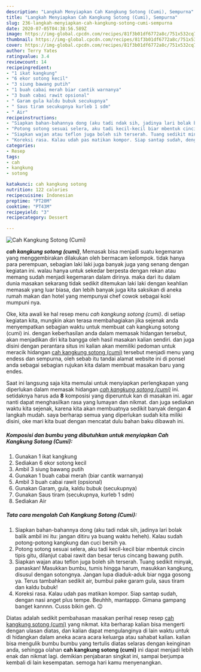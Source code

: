 ```yaml
---
description: "Langkah Menyiapkan Cah Kangkung Sotong (Cumi), Sempurna"
title: "Langkah Menyiapkan Cah Kangkung Sotong (Cumi), Sempurna"
slug: 236-langkah-menyiapkan-cah-kangkung-sotong-cumi-sempurna
date: 2020-07-05T04:38:56.589Z
image: https://img-global.cpcdn.com/recipes/81f3b01df6772a8c/751x532cq70/cah-kangkung-sotong-cumi-foto-resep-utama.jpg
thumbnail: https://img-global.cpcdn.com/recipes/81f3b01df6772a8c/751x532cq70/cah-kangkung-sotong-cumi-foto-resep-utama.jpg
cover: https://img-global.cpcdn.com/recipes/81f3b01df6772a8c/751x532cq70/cah-kangkung-sotong-cumi-foto-resep-utama.jpg
author: Terry Yates
ratingvalue: 3.4
reviewcount: 14
recipeingredient:
- "1 ikat kangkung"
- "6 ekor sotong kecil"
- "3 siung bawang putih"
- "1 buah cabai merah biar cantik warnanya"
- "3 buah cabai rawit opsional"
- " Garam gula kaldu bubuk secukupnya"
- " Saus tiram secukupnya kurleb 1 sdm"
- " Air"
recipeinstructions:
- "Siapkan bahan-bahannya dong (aku tadi ndak sih, jadinya lari bolak balik ambil ini itu: jangan ditiru ya buang waktu heheh). Kalau sudah potong-potong kangkung dan cuci bersih ya."
- "Potong sotong sesuai selera, aku tadi kecil-kecil biar mbentuk cincin tipis gitu, dilanjut cabai rawit dan besar terus cincang bawang putih."
- "Siapkan wajan atau teflon juga boleh sih terserah. Tuang sedikit minyak, panaskan! Masukkan bumbu, tumis hingga harum, masukkan kangkung, disusul dengan sotongnya. Jangan lupa diaduk-aduk biar ngga gosong ya. Terus tambahkan sedikit air, bumbui pake garam gula, saus tiram dan kaldu bubuk!"
- "Koreksi rasa. Kalau udah pas matikan kompor. Siap santap sudah, dengan nasi anget plus tempe. Beuhhh, mantappp. Gimana gampang banget kannnn. Cusss bikin geh. 😉"
categories:
- Resep
tags:
- cah
- kangkung
- sotong

katakunci: cah kangkung sotong 
nutrition: 122 calories
recipecuisine: Indonesian
preptime: "PT20M"
cooktime: "PT43M"
recipeyield: "3"
recipecategory: Dessert

---
```



![Cah Kangkung Sotong (Cumi)](https://img-global.cpcdn.com/recipes/81f3b01df6772a8c/751x532cq70/cah-kangkung-sotong-cumi-foto-resep-utama.jpg)

<b><i>cah kangkung sotong (cumi)</i></b>, Memasak bisa menjadi suatu kegemaran yang menggembirakan dilakukan oleh bermacam kelompok. tidak hanya para perempuan, sebagian laki laki juga banyak juga yang senang dengan kegiatan ini. walau hanya untuk sekedar berpesta dengan rekan atau memang sudah menjadi kegemaran dalam dirinya. maka dari itu dalam dunia masakan sekarang tidak sedikit ditemukan laki laki dengan keahlian memasak yang luar biasa, dan lebih banyak juga kita saksikan di aneka rumah makan dan hotel yang mempunyai chef cowok sebagai koki mumpuni nya.



Oke, kita awali ke hal resep menu <i>cah kangkung sotong (cumi)</i>. di setiap kegiatan kita, mungkin akan terasa membahagiakan jika sejenak anda menyempatkan sebagian waktu untuk membuat cah kangkung sotong (cumi) ini. dengan keberhasilan anda dalam memasak hidangan tersebut, akan menjadikan diri kita bangga oleh hasil masakan kalian sendiri. dan juga disini dengan perantara situs ini kalian akan memiliki pedoman untuk meracik hidangan <u>cah kangkung sotong (cumi)</u> tersebut menjadi menu yang endess dan sempurna, oleh sebab itu tandai alamat website ini di ponsel anda sebagai sebagian rujukan kita dalam membuat masakan baru yang endes.


Saat ini langsung saja kita memulai untuk menyiapkan perlengkapan yang diperlukan dalam memasak hidangan <u><i>cah kangkung sotong (cumi)</i></u> ini. setidaknya harus ada <b>8</b> komposisi yang diperuntuk kan di masakan ini. agar nanti dapat menghasilkan rasa yang lumayan dan nikmat. dan juga sediakan waktu kita sejenak, karena kita akan membuatnya sedikit banyak dengan <b>4</b> langkah mudah. saya berharap semua yang diperlukan sudah kita miliki disini, oke mari kita buat dengan mencatat dulu bahan baku dibawah ini.

<!--inarticleads1-->

##### Komposisi dan bumbu yang dibutuhkan untuk menyiapkan Cah Kangkung Sotong (Cumi):

1. Gunakan 1 ikat kangkung
1. Sediakan 6 ekor sotong kecil
1. Ambil 3 siung bawang putih
1. Gunakan 1 buah cabai merah (biar cantik warnanya)
1. Ambil 3 buah cabai rawit (opsional)
1. Gunakan  Garam, gula, kaldu bubuk (secukupnya)
1. Gunakan  Saus tiram (secukupnya, kurleb 1 sdm)
1. Sediakan  Air




<!--inarticleads2-->

##### Tata cara mengolah Cah Kangkung Sotong (Cumi):

1. Siapkan bahan-bahannya dong (aku tadi ndak sih, jadinya lari bolak balik ambil ini itu: jangan ditiru ya buang waktu heheh). Kalau sudah potong-potong kangkung dan cuci bersih ya.
1. Potong sotong sesuai selera, aku tadi kecil-kecil biar mbentuk cincin tipis gitu, dilanjut cabai rawit dan besar terus cincang bawang putih.
1. Siapkan wajan atau teflon juga boleh sih terserah. Tuang sedikit minyak, panaskan! Masukkan bumbu, tumis hingga harum, masukkan kangkung, disusul dengan sotongnya. Jangan lupa diaduk-aduk biar ngga gosong ya. Terus tambahkan sedikit air, bumbui pake garam gula, saus tiram dan kaldu bubuk!
1. Koreksi rasa. Kalau udah pas matikan kompor. Siap santap sudah, dengan nasi anget plus tempe. Beuhhh, mantappp. Gimana gampang banget kannnn. Cusss bikin geh. 😉




Diatas adalah sedikit pembahasan masakan perihal resep resep <u>cah kangkung sotong (cumi)</u> yang nikmat. kita berharap kalian bisa mengerti dengan ulasan diatas, dan kalian dapat mengulanginya di lain waktu untuk di hidangkan dalam aneka acara acara keluarga atau sahabat kalian. kalian bisa mengulik bumbu bumbu yang tertulis diatas selaras dengan keinginan anda, sehingga olahan <b>cah kangkung sotong (cumi)</b> ini dapat menjadi lebih enak dan nikmat lagi. demikian penjabaran singkat ini, sampai berjumpa kembali di lain kesempatan. semoga hari kamu menyenangkan.
